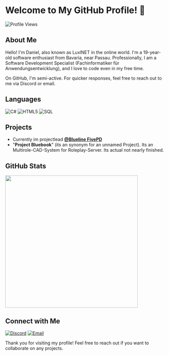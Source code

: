 # Welcome to My GitHub Profile! :wave:

![Profile Views](https://komarev.com/ghpvc/?username=LuxlNET)

## About Me

Hello! I'm Daniel, also known as LuxlNET in the online world. I'm a 19-year-old software enthusiast from Bavaria, near Passau. Professionally, I am a Software Development Specialist (Fachinformatiker für Anwendungsentwicklung), and I love to code even in my free time.

On GitHub, I'm semi-active. For quicker responses, feel free to reach out to me via Discord or email.

## Languages

![C#](https://img.shields.io/badge/C%23-239120?style=flat&logo=c-sharp&logoColor=white) 
![HTML5](https://img.shields.io/badge/html5-%23E34F26.svg?style=flat&logo=html5&logoColor=white)
![SQL](https://img.shields.io/badge/SQL-4479A1?style=flat&logo=sql&logoColor=white)

## Projects

- Currently im projectlead **[@Blueline FivePD](https://blfivepd.de)**
- "**Project Bluebook**" (its an synonym for an unnamed Project). Its an Multirole-CAD-System for Roleplay-Server. Its actual not nearly finished. 

## GitHub Stats

<p>
 <a href=https://github.com/LuxlNET> <img width="420" src=https://github-readme-stats.vercel.app/api?username=LuxlNET&count_private=true&show_icons=true&title_color=FFD700&text_color=ffffff&icon_color=FFD700&hide_border=true&bg_color=1e1e1e&layout=compact&hide_title=false&hide_rank=false><a>
</p>

## Connect with Me

[![Discord](https://img.shields.io/badge/Discord-7289DA?style=flat&logo=discord&logoColor=white)](https://discord.com/users/273523709505961984)
[![Email](https://img.shields.io/badge/Email-D14836?style=flat&logo=gmail&logoColor=white)](mailto:main@luxlnet.de)



Thank you for visiting my profile! Feel free to reach out if you want to collaborate on any projects.
